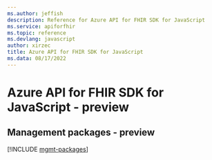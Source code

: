 ```yaml
---
ms.author: jeffish
description: Reference for Azure API for FHIR SDK for JavaScript
ms.service: apiforfhir
ms.topic: reference
ms.devlang: javascript
author: xirzec
title: Azure API for FHIR SDK for JavaScript
ms.data: 08/17/2022
---
```

# Azure API for FHIR SDK for JavaScript - preview

## Management packages - preview
[!INCLUDE [mgmt-packages](api-for-fhir-mgmt-index.md)]
